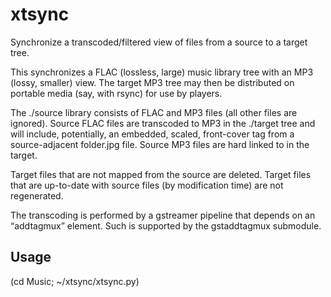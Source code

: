 # xtsync

Synchronize a transcoded/filtered view of files from a source to a target tree.

This synchronizes a FLAC (lossless, large) music library tree with an MP3 (lossy, smaller) view.
The target MP3 tree may then be distributed on portable media (say, with rsync) for use by players.

The ./source library consists of FLAC and MP3 files (all other files are ignored).
Source FLAC files are transcoded to MP3 in the ./target tree
and will include, potentially, an embedded, scaled, front-cover tag
from a source-adjacent folder.jpg file.
Source MP3 files are hard linked to in the target.

Target files that are not mapped from the source are deleted.
Target files that are up-to-date with source files (by modification time) are not regenerated.

The transcoding is performed by a gstreamer pipeline that depends on an “addtagmux” element.
Such is supported by the gstaddtagmux submodule.

## Usage

(cd Music; ~/xtsync/xtsync.py)

